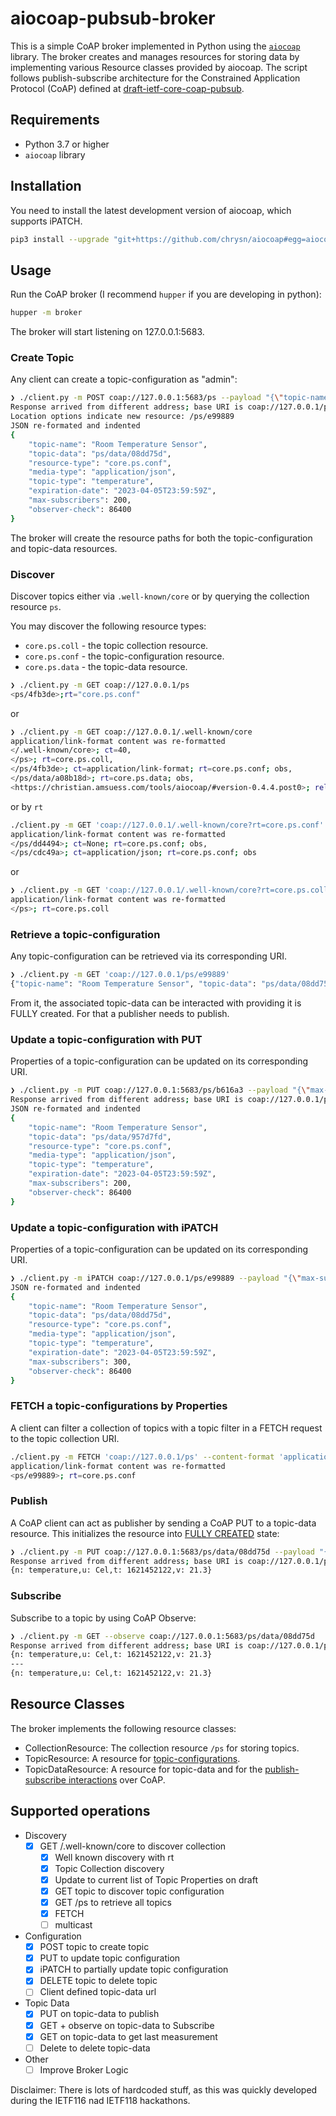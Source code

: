 # aiocoap-pubsub-broker

This is a simple CoAP broker implemented in Python using the [`aiocoap`](https://github.com/chrysn/aiocoap) library. The broker creates and manages resources for storing data by implementing various Resource classes provided by aiocoap. The script follows publish-subscribe architecture for the Constrained Application Protocol (CoAP) defined at [draft-ietf-core-coap-pubsub](https://datatracker.ietf.org/doc/draft-ietf-core-coap-pubsub/).

## Requirements

- Python 3.7 or higher
- `aiocoap` library

## Installation

You need to install the latest development version of aiocoap, which supports iPATCH.

```sh
pip3 install --upgrade "git+https://github.com/chrysn/aiocoap#egg=aiocoap[all]"
```

## Usage

Run the CoAP broker (I recommend `hupper` if you are developing in python):

```sh
hupper -m broker
```

The broker will start listening on 127.0.0.1:5683.

### Create Topic

Any client can create a topic-configuration as "admin":

```sh
❯ ./client.py -m POST coap://127.0.0.1:5683/ps --payload "{\"topic-name\": \"Room Temperature Sensor\", \"resource-type\": \"core.ps.conf\", \"media-type\": \"application/json\", \"topic-type\": \"temperature\", \"expiration-date\": \"2023-04-05T23:59:59Z\", \"max-subscribers\": 200, \"observer-check\": 86400}"
Response arrived from different address; base URI is coap://127.0.0.1/ps
Location options indicate new resource: /ps/e99889
JSON re-formated and indented
{
    "topic-name": "Room Temperature Sensor",
    "topic-data": "ps/data/08dd75d",
    "resource-type": "core.ps.conf",
    "media-type": "application/json",
    "topic-type": "temperature",
    "expiration-date": "2023-04-05T23:59:59Z",
    "max-subscribers": 200,
    "observer-check": 86400
}
```

The broker will create the resource paths for both the topic-configuration and topic-data resources.

### Discover

Discover topics either via `.well-known/core` or by querying the collection resource `ps`.

You may discover the following resource types:
- `core.ps.coll` - the topic collection resource.
- `core.ps.conf` - the topic-configuration resource.
- `core.ps.data` - the topic-data resource.

```sh
❯ ./client.py -m GET coap://127.0.0.1/ps
<ps/4fb3de>;rt="core.ps.conf"
```

or

```sh
❯ ./client.py -m GET coap://127.0.0.1/.well-known/core
application/link-format content was re-formatted
</.well-known/core>; ct=40,
</ps>; rt=core.ps.coll,
</ps/4fb3de>; ct=application/link-format; rt=core.ps.conf; obs,
</ps/data/a08b18d>; rt=core.ps.data; obs,
<https://christian.amsuess.com/tools/aiocoap/#version-0.4.4.post0>; rel=impl-info
```

or by `rt`

```sh
./client.py -m GET 'coap://127.0.0.1/.well-known/core?rt=core.ps.conf'
application/link-format content was re-formatted
</ps/dd4494>; ct=None; rt=core.ps.conf; obs,
</ps/cdc49a>; ct=application/json; rt=core.ps.conf; obs
```

or

```sh
❯ ./client.py -m GET 'coap://127.0.0.1/.well-known/core?rt=core.ps.coll'
application/link-format content was re-formatted
</ps>; rt=core.ps.coll
```

### Retrieve a topic-configuration

Any topic-configuration can be retrieved via its corresponding URI.

```sh
❯ ./client.py -m GET 'coap://127.0.0.1/ps/e99889'
{"topic-name": "Room Temperature Sensor", "topic-data": "ps/data/08dd75d", "resource-type": "core.ps.conf", "media-type": "application/json", "topic-type": "temperature", "expiration-date": "2023-04-05T23:59:59Z", "max-subscribers": 200, "observer-check": 86400}
```

From it, the associated topic-data can be interacted with providing it is FULLY created. For that a publisher needs to publish.

### Update a topic-configuration with PUT

Properties of a topic-configuration can be updated on its corresponding URI.

```sh
❯ ./client.py -m PUT coap://127.0.0.1:5683/ps/b616a3 --payload "{\"max-subscribers\": 200}"
Response arrived from different address; base URI is coap://127.0.0.1/ps/b616a3
JSON re-formated and indented
{
    "topic-name": "Room Temperature Sensor",
    "topic-data": "ps/data/957d7fd",
    "resource-type": "core.ps.conf",
    "media-type": "application/json",
    "topic-type": "temperature",
    "expiration-date": "2023-04-05T23:59:59Z",
    "max-subscribers": 200,
    "observer-check": 86400
}
```

### Update a topic-configuration with iPATCH

Properties of a topic-configuration can be updated on its corresponding URI.

```sh
❯ ./client.py -m iPATCH coap://127.0.0.1/ps/e99889 --payload "{\"max-subscribers\": 300}"
JSON re-formated and indented
{
    "topic-name": "Room Temperature Sensor",
    "topic-data": "ps/data/08dd75d",
    "resource-type": "core.ps.conf",
    "media-type": "application/json",
    "topic-type": "temperature",
    "expiration-date": "2023-04-05T23:59:59Z",
    "max-subscribers": 300,
    "observer-check": 86400
}
```

### FETCH a topic-configurations by Properties

A client can filter a collection of topics with a topic filter in a FETCH request to the topic collection URI.

```sh
./client.py -m FETCH 'coap://127.0.0.1/ps' --content-format 'application/cbor' --payload '{"max-subscribers": 300}'
application/link-format content was re-formatted
<ps/e99889>; rt=core.ps.conf
```

### Publish

A CoAP client can act as publisher by sending a CoAP PUT to a topic-data resource. This initializes the resource into [FULLY CREATED](https://www.ietf.org/archive/id/draft-ietf-core-coap-pubsub-12.html#name-topic-lifecycle-2) state:

```sh
❯ ./client.py -m PUT coap://127.0.0.1:5683/ps/data/08dd75d --payload "{"n": "temperature","u": "Cel","t": 1621452122,"v": 21.3}"
Response arrived from different address; base URI is coap://127.0.0.1/ps/data/08dd75d
{n: temperature,u: Cel,t: 1621452122,v: 21.3}
```

### Subscribe

Subscribe to a topic by using CoAP Observe:

```sh
❯ ./client.py -m GET --observe coap://127.0.0.1:5683/ps/data/08dd75d
Response arrived from different address; base URI is coap://127.0.0.1/ps/data/08dd75d
{n: temperature,u: Cel,t: 1621452122,v: 21.3}
---
{n: temperature,u: Cel,t: 1621452122,v: 21.3}
```

## Resource Classes

The broker implements the following resource classes:

- CollectionResource: The collection resource `/ps` for storing topics.
- TopicResource: A resource for [topic-configurations](https://www.ietf.org/archive/id/draft-ietf-core-coap-pubsub-12.html#name-topic-properties-2).
- TopicDataResource: A resource for topic-data and for the [publish-subscribe interactions](https://www.ietf.org/archive/id/draft-ietf-core-coap-pubsub-12.html#name-topic-data-interactions-2) over CoAP.

## Supported operations

- Discovery
  - [x] GET /.well-known/core to discover collection
    - [x] Well known discovery with rt
    - [x] Topic Collection discovery
    - [x] Update to current list of Topic Properties on draft
    - [x] GET topic to discover topic configuration
    - [x] GET /ps to retrieve all topics
    - [x] FETCH
    - [ ] multicast
- Configuration
    - [x] POST topic to create topic
    - [x] PUT to update topic configuration
    - [x] iPATCH to partially update topic configuration
    - [x] DELETE topic to delete topic
    - [ ] Client defined topic-data url
- Topic Data
    - [x] PUT on topic-data to publish
    - [x] GET + observe on topic-data to Subscribe
    - [x] GET on topic-data to get last measurement
    - [ ] Delete to delete topic-data
- Other
    - [ ] Improve Broker Logic

Disclaimer: There is lots of hardcoded stuff, as this was quickly developed during the IETF116 nad IETF118 hackathons.
